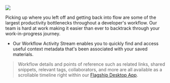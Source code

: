 [//]: # (title: Workflow Activity Strean and Process Backtracking )

![](ACTIVITY_VIEW_CHROME_AND_DESKTOP_APP.gif)

Picking up where you left off and getting back into flow are some of the largest productivity bottlenecks throughout a developer's workflow. Our team is hard at work making it easier than ever to backtrack through your work-in-progress journey.

- Our Workflow Activity Stream enables you to quickly find and access useful context metadata that's been associated with your saved materials. 
> Workflow details and points of reference such as related links, shared snippets, relevant tags, collaborators, and more are all available as a scrollable timeline right within our [Flagship Desktop App](https://code.pieces.app/install).